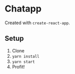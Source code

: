 # Chatapp

Created with `create-react-app`.

## Setup

1. Clone
1. `yarn install`
1. `yarn start`
1. Profit!
